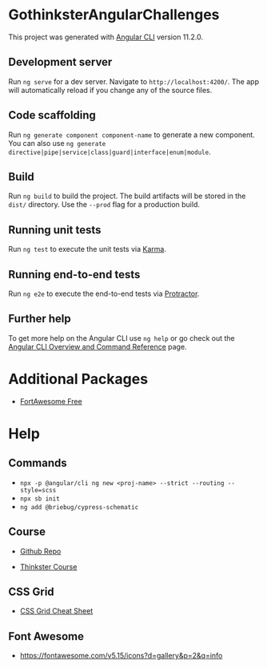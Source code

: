 # GothinksterAngularChallenges

This project was generated with [Angular CLI](https://github.com/angular/angular-cli) version 11.2.0.

## Development server

Run `ng serve` for a dev server. Navigate to `http://localhost:4200/`. The app will automatically reload if you change any of the source files.

## Code scaffolding

Run `ng generate component component-name` to generate a new component. You can also use `ng generate directive|pipe|service|class|guard|interface|enum|module`.

## Build

Run `ng build` to build the project. The build artifacts will be stored in the `dist/` directory. Use the `--prod` flag for a production build.

## Running unit tests

Run `ng test` to execute the unit tests via [Karma](https://karma-runner.github.io).

## Running end-to-end tests

Run `ng e2e` to execute the end-to-end tests via [Protractor](http://www.protractortest.org/).

## Further help

To get more help on the Angular CLI use `ng help` or go check out the [Angular CLI Overview and Command Reference](https://angular.io/cli) page.

# Additional Packages

- [FortAwesome Free](https://www.npmjs.com/package/@fortawesome/fontawesome-free)

# Help

## Commands

- `npx -p @angular/cli ng new <proj-name> --strict --routing --style=scss`
- `npx sb init`
- `ng add @briebug/cypress-schematic`

## Course

- [Github Repo](https://github.com/PizzaPokerGuy/100-angular-challenges/tree/master/src/app/components)

- [Thinkster Course](https://thinkster.io/tutorials/100-angular-challenge-challenges)

## CSS Grid

- [CSS Grid Cheat Sheet](https://grid.malven.co/)

## Font Awesome

- https://fontawesome.com/v5.15/icons?d=gallery&p=2&q=info
